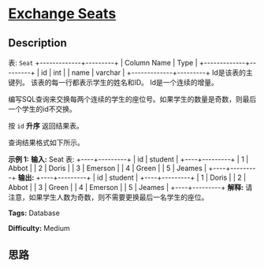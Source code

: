# [Exchange Seats][title]

## Description

表: `Seat`
            +-------------+---------+    | Column Name | Type    |    +-------------+---------+    | id          | int     |    | name        | varchar |    +-------------+---------+    Id是该表的主键列。    该表的每一行都表示学生的姓名和ID。    Id是一个连续的增量。    



编写SQL查询来交换每两个连续的学生的座位号。如果学生的数量是奇数，则最后一个学生的id不交换。

按 `id` **升序** 返回结果表。

查询结果格式如下所示。



**示例 1:**
            **输入:**     Seat 表:    +----+---------+    | id | student |    +----+---------+    | 1  | Abbot   |    | 2  | Doris   |    | 3  | Emerson |    | 4  | Green   |    | 5  | Jeames  |    +----+---------+    **输出:**     +----+---------+    | id | student |    +----+---------+    | 1  | Doris   |    | 2  | Abbot   |    | 3  | Green   |    | 4  | Emerson |    | 5  | Jeames  |    +----+---------+    **解释:** 请注意，如果学生人数为奇数，则不需要更换最后一名学生的座位。


**Tags:** Database

**Difficulty:** Medium

## 思路

[title]: https://leetcode-cn.com/problems/exchange-seats
